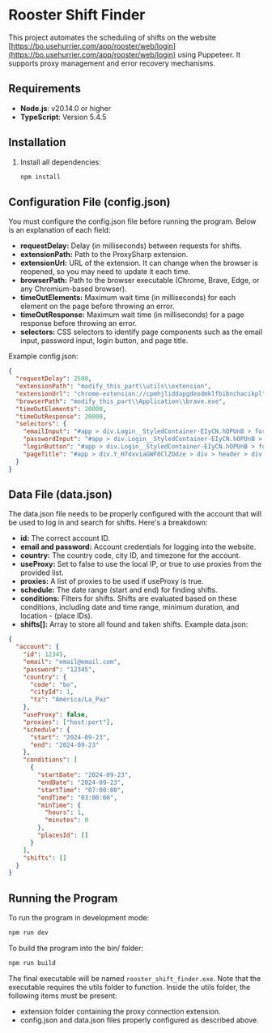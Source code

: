 # Rooster Shift Finder

This project automates the scheduling of shifts on the website [https://bo.usehurrier.com/app/rooster/web/login](https://bo.usehurrier.com/app/rooster/web/login) using Puppeteer. It supports proxy management and error recovery mechanisms.

## Requirements

- **Node.js**: v20.14.0 or higher
- **TypeScript**: Version 5.4.5

## Installation

1. Install all dependencies:

   ```sh
   npm install
   ```

## Configuration File (config.json)

You must configure the config.json file before running the program. Below is an explanation of each field:

- **requestDelay:** Delay (in milliseconds) between requests for shifts.
- **extensionPath:** Path to the ProxySharp extension.
- **extensionUrl:** URL of the extension. It can change when the browser is reopened, so you may need to update it each time.
- **browserPath:** Path to the browser executable (Chrome, Brave, Edge, or any Chromium-based browser).
- **timeOutElements:** Maximum wait time (in milliseconds) for each element on the page before throwing an error.
- **timeOutResponse:** Maximum wait time (in milliseconds) for a page response before throwing an error.
- **selectors:** CSS selectors to identify page components such as the email input, password input, login button, and page title.

Example config.json:

```json
{
  "requestDelay": 2500,
  "extensionPath": "modify_this_part\\utils\\extension",
  "extensionUrl": "chrome-extension://cpmhjliddapgdeodmklfbibnchacikpl",
  "browserPath": "modify_this_part\\Application\\brave.exe",
  "timeOutElements": 20000,
  "timeOutResponse": 20000,
  "selectors": {
    "emailInput": "#app > div.Login__StyledContainer-EIyCN.hOPUnB > form > div > div:nth-child(1) > input",
    "passwordInput": "#app > div.Login__StyledContainer-EIyCN.hOPUnB > form > div > div:nth-child(2) > input",
    "loginButton": "#app > div.Login__StyledContainer-EIyCN.hOPUnB > form > button",
    "pageTitle": "#app > div.Y_H7dxviaGWF8ClZOdze > div > header > div > div.No9IbYC1L1JdgIlAPE0R"
  }
}
```

## Data File (data.json)

The data.json file needs to be properly configured with the account that will be used to log in and search for shifts. Here's a breakdown:

- **id:** The correct account ID.
- **email and password:** Account credentials for logging into the website.
- **country:** The country code, city ID, and timezone for the account.
- **useProxy:** Set to false to use the local IP, or true to use proxies from the provided list.
- **proxies:** A list of proxies to be used if useProxy is true.
- **schedule:** The date range (start and end) for finding shifts.
- **conditions:** Filters for shifts. Shifts are evaluated based on these conditions, including date and time range, minimum duration, and location - (place IDs).
- **shifts[]:** Array to store all found and taken shifts.
  Example data.json:

```json
{
  "account": {
    "id": 12345,
    "email": "email@email.com",
    "password": "12345",
    "country": {
      "code": "bo",
      "cityId": 1,
      "tz": "América/La_Paz"
    },
    "useProxy": false,
    "proxies": ["host:port"],
    "schedule": {
      "start": "2024-09-23",
      "end": "2024-09-23"
    },
    "conditions": [
      {
        "startDate": "2024-09-23",
        "endDate": "2024-09-23",
        "startTime": "07:00:00",
        "endTime": "03:00:00",
        "minTime": {
          "hours": 1,
          "minutes": 0
        },
        "placesId": []
      }
    ],
    "shifts": []
  }
}
```

## Running the Program

To run the program in development mode:

```sh
npm run dev
```

To build the program into the bin/ folder:

```sh
npm run build
```

The final executable will be named `rooster_shift_finder.exe`. Note that the executable requires the utils folder to function. Inside the utils folder, the following items must be present:

- extension folder containing the proxy connection extension.
- config.json and data.json files properly configured as described above.
